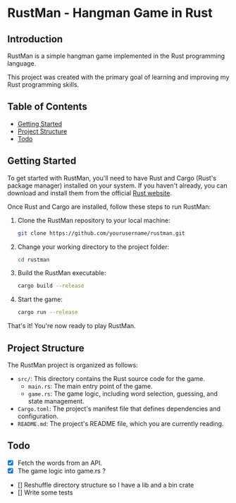 # RustMan - Hangman Game in Rust

## Introduction

RustMan is a simple hangman game implemented in the Rust programming language. 

This project was created with the primary goal of learning and improving my Rust programming skills.

## Table of Contents

- [Getting Started](#getting-started)
- [Project Structure](#project-structure)
- [Todo](#todo)

## Getting Started

To get started with RustMan, you'll need to have Rust and Cargo (Rust's package manager) installed on your system. If you haven't already, you can download and install them from the official [Rust website](https://www.rust-lang.org/tools/install).

Once Rust and Cargo are installed, follow these steps to run RustMan:

1. Clone the RustMan repository to your local machine:

   ```bash
   git clone https://github.com/yourusername/rustman.git
   ```

2. Change your working directory to the project folder:

   ```bash
   cd rustman
   ```

3. Build the RustMan executable:

   ```bash
   cargo build --release
   ```

4. Start the game:

   ```bash
   cargo run --release
   ```

That's it! You're now ready to play RustMan.

## Project Structure

The RustMan project is organized as follows:

- `src/`: This directory contains the Rust source code for the game.
  - `main.rs`: The main entry point of the game.
  - `game.rs`: The game logic, including word selection, guessing, and state management.
- `Cargo.toml`: The project's manifest file that defines dependencies and configuration.
- `README.md`: The project's README file, which you are currently reading.

## Todo

- [x] Fetch the words from an API.
- [x] The game logic into game.rs ? 
- [] Reshuffle directory structure so I have a lib and a bin crate
- [] Write some tests

